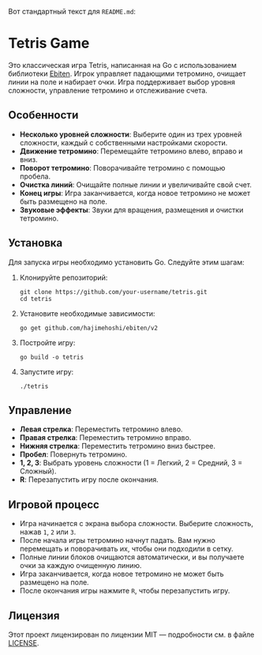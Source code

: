 Вот стандартный текст для `README.md`:

# Tetris Game

Это классическая игра Tetris, написанная на Go с использованием библиотеки [Ebiten](https://github.com/hajimehoshi/ebiten). Игрок управляет падающими тетромино, очищает линии на поле и набирает очки. Игра поддерживает выбор уровня сложности, управление тетромино и отслеживание счета.

## Особенности

- **Несколько уровней сложности**: Выберите один из трех уровней сложности, каждый с собственными настройками скорости.
- **Движение тетромино**: Перемещайте тетромино влево, вправо и вниз.
- **Поворот тетромино**: Поворачивайте тетромино с помощью пробела.
- **Очистка линий**: Очищайте полные линии и увеличивайте свой счет.
- **Конец игры**: Игра заканчивается, когда новое тетромино не может быть размещено на поле.
- **Звуковые эффекты**: Звуки для вращения, размещения и очистки тетромино.

## Установка

Для запуска игры необходимо установить Go. Следуйте этим шагам:

1. Клонируйте репозиторий:

   ```
   git clone https://github.com/your-username/tetris.git
   cd tetris
   ```

2. Установите необходимые зависимости:

   ```
   go get github.com/hajimehoshi/ebiten/v2
   ```

3. Постройте игру:

   ```
   go build -o tetris
   ```

4. Запустите игру:

   ```
   ./tetris
   ```

## Управление

- **Левая стрелка**: Переместить тетромино влево.
- **Правая стрелка**: Переместить тетромино вправо.
- **Нижняя стрелка**: Переместить тетромино вниз быстрее.
- **Пробел**: Повернуть тетромино.
- **1, 2, 3**: Выбрать уровень сложности (1 = Легкий, 2 = Средний, 3 = Сложный).
- **R**: Перезапустить игру после окончания.

## Игровой процесс

- Игра начинается с экрана выбора сложности. Выберите сложность, нажав `1`, `2` или `3`.
- После начала игры тетромино начнут падать. Вам нужно перемещать и поворачивать их, чтобы они подходили в сетку.
- Полные линии блоков очищаются автоматически, и вы получаете очки за каждую очищенную линию.
- Игра заканчивается, когда новое тетромино не может быть размещено на поле.
- После окончания игры нажмите `R`, чтобы перезапустить игру.

## Лицензия

Этот проект лицензирован по лицензии MIT — подробности см. в файле [LICENSE](LICENSE).